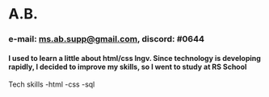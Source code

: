 # A.B.
### e-mail: ms.ab.supp@gmail.com, discord: #0644

#### I used to learn a little about html/css lngv. Since technology is developing rapidly, I decided to improve my skills, so I went to study at RS School
Tech skills -html -css -sql

